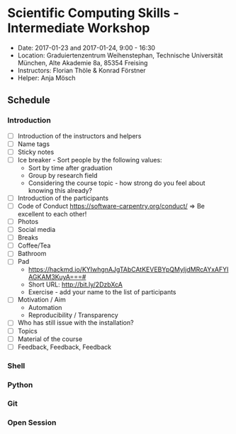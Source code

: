 # Scientific Computing Skills - Intermediate Workshop 

- Date: 2017-01-23 and 2017-01-24, 9:00 - 16:30
- Location: Graduiertenzentrum Weihenstephan, Technische Universität München, Alte Akademie 8a, 85354 Freising
- Instructors: Florian Thöle & Konrad Förstner
- Helper: Anja Mösch

## Schedule 

### Introduction

- [ ] Introduction of the instructors and helpers
- [ ] Name tags
- [ ] Sticky notes
- [ ] Ice breaker - Sort people by the following values:
  - Sort by time after graduation
  - Group by research field
  - Considering the course topic - how strong do you feel about knowing this already?
- [ ] Introduction of the participants
- [ ] Code of Conduct https://software-carpentry.org/conduct/  => Be excellent to each other!
- [ ] Photos
- [ ] Social media
- [ ] Breaks
- [ ] Coffee/Tea
- [ ] Bathroom
- [ ] Pad
  - https://hackmd.io/KYIwhgnAJgTAbCAtKEVEBYpQMyIjdMRcAYxAFYIAGKAM3KuyA===#
  -  Short URL: http://bit.ly/2DzbXcA
  - Exercise - add your name to the list of participants
- [ ] Motivation / Aim
  - Automation
  - Reproducibility / Transparency
- [ ] Who has still issue with the installation?
- [ ] Topics
- [ ] Material of the course
- [ ] Feedback, Feedback, Feedback

### Shell

### Python 

### Git

### Open Session
